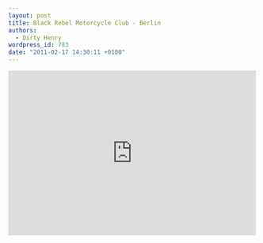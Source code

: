 ```yaml
---
layout: post
title: Black Rebel Motorcycle Club - Berlin
authors:
  - Dirty Henry
wordpress_id: 783
date: "2011-02-17 14:30:11 +0100"
---
```


<iframe frameborder="0" width="500" height="333" src="http://www.dailymotion.com/embed/video/x5q1ai?width=500"></iframe>
